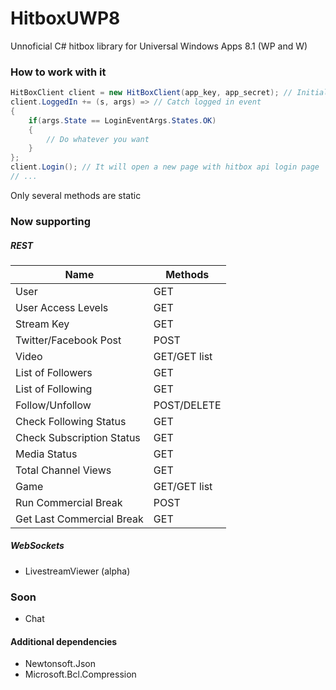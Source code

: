 # HitboxUWP8
Unnoficial C# hitbox library for Universal Windows Apps 8.1 (WP and W)

### How to work with it
```cs
HitBoxClient client = new HitBoxClient(app_key, app_secret); // Initialize main class with your key and secret
client.LoggedIn += (s, args) => // Catch logged in event
{
	if(args.State == LoginEventArgs.States.OK)
	{
		// Do whatever you want
	}
};
client.Login(); // It will open a new page with hitbox api login page
// ...
```
Only several methods are static


### Now supporting
##### REST
| Name                      | Methods      |
|---------------------------|--------------|
| User                      | GET          |
| User Access Levels        | GET          |
| Stream Key                | GET          |
| Twitter/Facebook Post     | POST         |
| Video                     | GET/GET list |
| List of Followers         | GET          |
| List of Following         | GET          |
| Follow/Unfollow           | POST/DELETE  |
| Check Following Status    | GET          |
| Check Subscription Status | GET          |
| Media Status              | GET          |
| Total Channel Views       | GET          |
| Game                      | GET/GET list |
| Run Commercial Break      | POST         |
| Get Last Commercial Break | GET          |

##### WebSockets
* LivestreamViewer (alpha)


### Soon
* Chat

#### Additional dependencies
* Newtonsoft.Json
* Microsoft.Bcl.Compression